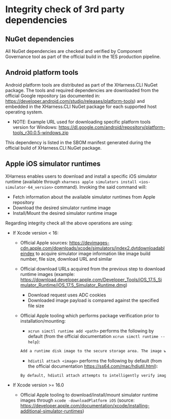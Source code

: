 # Integrity check of 3rd party dependencies

## NuGet dependencies

All NuGet dependencies are checked and verified by Component Governance tool as part of the official build in the 1ES production pipeline.

## Android platform tools

Android platform tools are distributed as part of the XHarness.CLI NuGet package.
The tools and required dependencies are downloaded from the official Google repository (as documented in: https://developer.android.com/studio/releases/platform-tools) and embedded in the XHarness.CLI NuGet package for each supported host operating system.

- NOTE: Example URL used for downloading specific platform tools version for Windows: https://dl.google.com/android/repository/platform-tools_r30.0.5-windows.zip

This dependency is listed in the SBOM manifest generated during the official build of XHarness.CLI NuGet package.

## Apple iOS simulator runtimes

XHarness enables users to download and install a specific iOS simulator runtime (available through `xharness apple simulators install <ios-simulator-64_version>` command).
Invoking the said command will:

- Fetch information about the available simulator runtimes from Apple repository
- Download the desired simulator runtime image
- Install/Mount the desired simulator runtime image

Regarding integrity check all the above operations are using:

- If Xcode version < 16:
  - Official Apple sources: https://devimages-cdn.apple.com/downloads/xcode/simulators/index2.dvtdownloadableindex to acquire simulator image information like image build number, file size, download URL and similar
  - Official download URLs acquired from the previous step to download runtime images (example: https://download.developer.apple.com/Developer_Tools/iOS_17.5_Simulator_Runtime/iOS_17.5_Simulator_Runtime.dmg)
    - Download request uses ADC cookies
    - Downloaded image payload is compared against the specified file size
  - Official Apple tooling which performs package verification prior to installation/mounting:
    - `xcrun simctl runtime add <path>` performs the following by default (from the official documentation `xcrun simctl runtime --help`):

    ```bash
    Add a runtime disk image to the secure storage area. The image will be staged, verified, and mounted.
    ```

    - `hdiutil attach <image>` performs the following by default (from the official documentation https://ss64.com/mac/hdiutil.html):

    ```bash
    By default, hdiutil attach attempts to intelligently verify images that contain checksums before attaching them.
    ```

- If Xcode version >= 16.0
  - Official Apple tooling to download/install/mount simulator runtime images through `xcode -downloadPlatform iOS` (source: https://developer.apple.com/documentation/xcode/installing-additional-simulator-runtimes)
